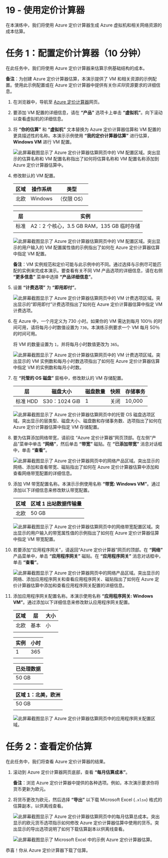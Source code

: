 ﻿---
wts:
    title: '19 - 使用 Azure 定价计算器（10 分钟）'
    module: '模块 06：介绍 Azure 成本管理和服务级别协议'
---
# 19 - 使用定价计算器

在本演练中，我们将使用 Azure 定价计算器生成 Azure 虚拟机和相关网络资源的成本估算。

# 任务 1：配置定价计算器（10 分钟）

在此任务中，我们将使用 Azure 定价计算器来估算示例基础结构的成本。 

**备注**：为创建 Azure 定价计算器估算，本演示提供了 VM 和相关资源的示例配置。使用此示例配置或在 Azure 定价计算器中提供有关你*实际*资源要求的详细信息。

1. 在浏览器中，导航至 [Azure 定价计算器](https://azure.microsoft.com/zh-cn/pricing/calculator/)网页。

2. 要添加 VM 配置的详细信息，请在 **“产品”** 选项卡上单击 **“虚拟机”**。向下滚动以查看虚拟机的详细信息。 

3. 将 **“你的估算”** 和 **“虚拟机”** 文本替换为 Azure 定价计算器估算和 VM 配置的更具描述性的名称。本演示示例使用 **“我的定价计算器估算”** 进行估算，**Windows VM** 进行 VM 配置。

   ![此屏幕截图显示了 Azure 定价计算器估算网页中的 VM 配置区域。突出显示的估算名称和 VM 配置名称指出了如何将估算名称和 VM 配置名称添加到 Azure 定价计算器估算中。](../images/1901.png)

4. 修改默认的 VM 配置。

    | 区域 | 操作系统 | 类型 |
    |------|----------------|----|
    | 北欧 | Windows | （仅限 OS） |
    | | |

    | 层 | 实例 |
    |----|--------|
    | 标准 | A2：2 个核心，3.5 GB RAM，135 GB 临时存储 |
    | | |

   ![此屏幕截图显示了 Azure 定价计算器估算网页中的 VM 配置区域。突出显示的用户输入的 VM 配置属性值的示例指出了如何在 Azure 定价计算器估算中指定 VM 配置。](../images/1902.png)

    **备注**：VM 实例规范和定价可能与此示例中的不同。通过选择与示例尽可能匹配的实例来完成本演示。要查看有关不同 VM 产品选项的详细信息，请在右侧 **“更多信息”** 菜单中选择 **“产品详细信息”**。

5. 设置 **“计费选项”** 为 **“即用即付”**。

   ![此屏幕截图显示了 Azure 定价计算器估算网页中的 VM 计费选项区域。突出显示的“即用即付”计费选项指出了如何在 Azure 定价计算器估算中指定 VM 计费选项。](../images/1903.png)

6. 在 Azure 中，一个月定义为 730 小时。如果你的 VM 需达到每月 100％ 的时间可用，请将每月小时数值设置为 `730`。本演练示例要求一个 VM 每月 50％ 的时间可用。

    将 VM 的数量设置为 `1`，并将每月小时数值更改为 `365`。

   ![此屏幕截图显示了 Azure 定价计算器估算网页中的 VM 计费选项区域。突出显示的 VM 实例数和每月小时数选项指出了如何在 Azure 定价计算器估算中指定 VM 的实例数和每月小时数。](../images/1904.png)

7. 在 **“托管的 OS 磁盘”** 窗格中，修改默认的 VM 存储配置。

    | 层 | 磁盘大小 | 磁盘数量 | 快照 | 存储事务 |
    | ---- | --------- | --------------- | -------- | -------------------- |
    | 标准 HDD | S30：1024 GiB | 1 | 关闭 | 10,000 |

   ![此屏幕截图显示了 Azure 定价计算器估算网页中的托管 OS 磁盘选项区域。突出显示的层类型、磁盘大小、磁盘数和存储事务数、选项指出了如何在 Azure 定价计算器估算中指定 VM 存储配置。](../images/1905.png)

8. 要为估算添加网络带宽，请前往 “Azure 定价计算器”网页顶部。在左侧“产品”菜单中单击 **“网络”**，然后单击 **“带宽”** 磁贴。在 **“已添加带宽”** 消息对话框中，单击 **“查看”**。

   ![此屏幕截图显示了 Azure 定价计算器网页中的网络产品区域。突出显示的网络、添加和查看带宽、磁贴指出了如何在 Azure 定价计算器估算中添加和查看网络带宽配置的详细信息。](../images/1906.png)

9. 添加 VM 带宽配置名称。本演示示例使用名称 **“带宽: Windows VM”**。通过添加以下详细信息来修改默认带宽配置。

    | 区域 | 区域 1 出站数据传输量 |
    | ------ | -------------------------------------- |
    | 北欧 | 50 GB |

   ![此屏幕截图显示了 Azure 定价计算器估算网页中的网络带宽配置区域。突出显示的用户输入的带宽属性值的示例指出了如何在 Azure 定价计算器估算中指定 VM 带宽配置。](../images/1907.png)

10. 若要添加“应用程序网关”，请返回“Azure 定价计算器”网页的顶部。在 **“网络”** 产品菜单中，单击 **“应用程序网关”** 磁贴。在 **“应用程序网关”** 消息对话框中，单击 **“查看”**。

    ![此屏幕截图显示了 Azure 定价计算器网页中的网络产品区域。突出显示的网络、添加应用程序网关和查看应用程序网关、磁贴指出了如何在 Azure 定价计算器估算中添加和查看应用程序网关配置的详细信息。](../images/1908.png)

11. 添加应用程序网关配置名称。本演示使用名称 **“应用程序网关: Windows VM”**。通过添加以下详细信息来修改默认应用程序网关配置。

    | 区域 | 层 | 大小 |
    | ------ | ---- | ---- |
    | 北欧 | 基本 | 小 |
    | | |

    | 实例 | 小时 |
    | ------- | ------- |
    | 1 | 365 |
    | | |

    | 已处理数据 |
    | -------------- |
    | 50 GB |
    | | |

    | 区域 1：北美，欧洲 |
    | ----------------------------- |
    | 50 GB |
    | | |

    ![此屏幕截图显示了 Azure 定价计算器估算网页中的应用程序网关配置区域。](../images/1909.png)


# 任务 2：查看定价估算

在此任务中，我们将查看 Azure 定价计算器的结果。 

1. 滚动到 Azure 定价计算器网页底部，查看 **“每月估算成本”**。

    **备注**：浏览 Azure 定价计算器中提供的各种选项。例如，本次演示要求你将货币更新为欧元。

2. 将货币更改为欧元，然后选择 **“导出”** 以下载 Microsoft Excel (`.xlsx`) 格式的估算副本，以供离线查看。

    ![此屏幕截图显示了 Azure 定价计算器估算网页中的每月估算总成本。突出显示的欧元货币选项指示如何修改 Azure 定价计算器估算中使用的货币。突出显示的导出选项说明了如何下载估算副本以供离线查看。](../images/1910.png)

    ![此屏幕截图显示了 Microsoft Excel 中的示例 Azure 定价计算器估算。](../images/1911.png)

恭喜！你从 Azure 定价计算器下载了估算。